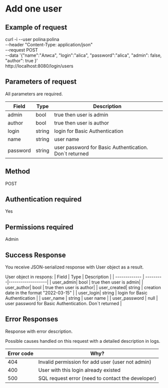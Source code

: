 # Add one user

## Example of request
curl -i --user polina:polina \
--header "Content-Type: application/json"   \
--request POST   \
--data '{"name":"Алиса", "login":"alica", "password":"alica", "admin": false, "author": true }' \
http://localhost:8080/login/users


## Parameters of request 

All parameters are required.

| Field         | Type 	   | Description       |
| ------------- | ---------|-------------------|
| admin| bool | true then user is admin|
| author| bool | true then user is author|
| login| string | login for Basic Authentication |
| name	| string | user name |
| password	| string | user password for Basic Authentication. Don`t returned |


## Method 
 POST

## Аuthentication required 
Yes

## Permissions required 
Admin

## Success Response

You receive JSON-serialized response with  User object as a result.

User object in respons: 
| Field         | Type 	   | Description       |
| ------------- | ---------|-------------------|
| user_admin| bool | true then user is admin|
| user_author| bool | true then user is author|
| user_created| string | creation date in the format "2022-03-15" |
| user_login| string | login for Basic Authentication |
| user_name	| string | user name |
| user_password	| null | user password for Basic Authentication. Don`t returned |


## Error Responses

Response with error description. 

Possible causes handled on this request with a detailed description in logs. 

| Error code          | Why?                                                                |
| ----------------- | ------------------------------------------------------------------ |
| 404 | Invalid permission for add user (user not admin)|
| 400 | User with this login already existed |
| 500 | SQL request error (need to contact the developer) |


